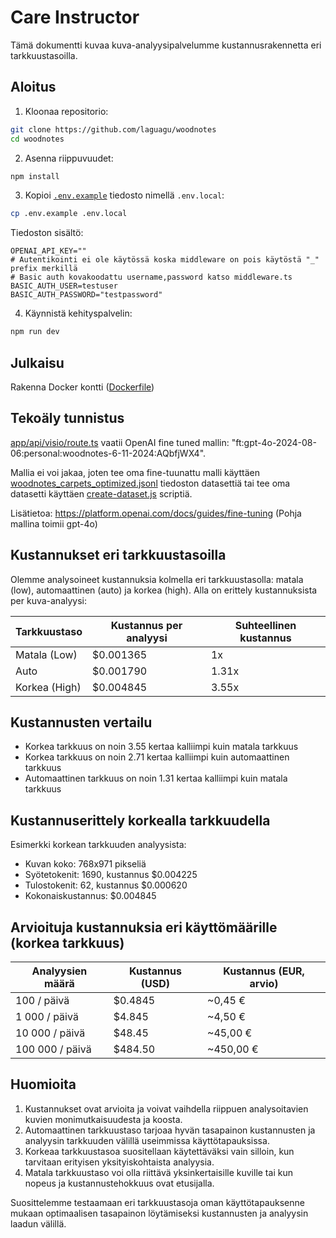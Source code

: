 # Care Instructor

Tämä dokumentti kuvaa kuva-analyysipalvelumme kustannusrakennetta eri tarkkuustasoilla.

## Aloitus

1. Kloonaa repositorio:
```bash
git clone https://github.com/laguagu/woodnotes
cd woodnotes
```

2. Asenna riippuvuudet:
```bash
npm install
```

3. Kopioi [`.env.example`](.env.example) tiedosto nimellä `.env.local`:
```bash
cp .env.example .env.local
```

Tiedoston sisältö:
```
OPENAI_API_KEY=""
# Autentikointi ei ole käytössä koska middleware on pois käytöstä "_" prefix merkillä 
# Basic auth kovakoodattu username,password katso middleware.ts
BASIC_AUTH_USER=testuser
BASIC_AUTH_PASSWORD="testpassword"
```

4. Käynnistä kehityspalvelin:
```bash
npm run dev
```

## Julkaisu

Rakenna Docker kontti ([Dockerfile](Dockerfile))

## Tekoäly tunnistus

[app/api/visio/route.ts](app/api/visio/route.ts) vaatii OpenAI fine tuned mallin: "ft:gpt-4o-2024-08-06:personal:woodnotes-6-11-2024:AQbfjWX4".

Mallia ei voi jakaa, joten tee oma fine-tuunattu malli käyttäen [woodnotes_carpets_optimized.jsonl](woodnotes_carpets_optimized.jsonl) tiedoston datasettiä tai tee oma datasetti käyttäen [create-dataset.js](create-dataset.js) scriptiä.

Lisätietoa: https://platform.openai.com/docs/guides/fine-tuning 
(Pohja mallina toimii gpt-4o)

## Kustannukset eri tarkkuustasoilla

Olemme analysoineet kustannuksia kolmella eri tarkkuustasolla: matala (low), automaattinen (auto) ja korkea (high). Alla on erittely kustannuksista per kuva-analyysi:

| Tarkkuustaso  | Kustannus per analyysi | Suhteellinen kustannus |
| ------------- | ---------------------- | ---------------------- |
| Matala (Low)  | $0.001365              | 1x                     |
| Auto          | $0.001790              | 1.31x                  |
| Korkea (High) | $0.004845              | 3.55x                  |

## Kustannusten vertailu

- Korkea tarkkuus on noin 3.55 kertaa kalliimpi kuin matala tarkkuus
- Korkea tarkkuus on noin 2.71 kertaa kalliimpi kuin automaattinen tarkkuus
- Automaattinen tarkkuus on noin 1.31 kertaa kalliimpi kuin matala tarkkuus

## Kustannuserittely korkealla tarkkuudella

Esimerkki korkean tarkkuuden analyysista:

- Kuvan koko: 768x971 pikseliä
- Syötetokenit: 1690, kustannus $0.004225
- Tulostokenit: 62, kustannus $0.000620
- Kokonaiskustannus: $0.004845

## Arvioituja kustannuksia eri käyttömäärille (korkea tarkkuus)

| Analyysien määrä | Kustannus (USD) | Kustannus (EUR, arvio) |
| ---------------- | --------------- | ---------------------- |
| 100 / päivä      | $0.4845         | ~0,45 €                |
| 1 000 / päivä    | $4.845          | ~4,50 €                |
| 10 000 / päivä   | $48.45          | ~45,00 €               |
| 100 000 / päivä  | $484.50         | ~450,00 €              |

## Huomioita

1. Kustannukset ovat arvioita ja voivat vaihdella riippuen analysoitavien kuvien monimutkaisuudesta ja koosta.
2. Automaattinen tarkkuustaso tarjoaa hyvän tasapainon kustannusten ja analyysin tarkkuuden välillä useimmissa käyttötapauksissa.
3. Korkeaa tarkkuustasoa suositellaan käytettäväksi vain silloin, kun tarvitaan erityisen yksityiskohtaista analyysia.
4. Matala tarkkuustaso voi olla riittävä yksinkertaisille kuville tai kun nopeus ja kustannustehokkuus ovat etusijalla.

Suosittelemme testaamaan eri tarkkuustasoja oman käyttötapauksenne mukaan optimaalisen tasapainon löytämiseksi kustannusten ja analyysin laadun välillä.
